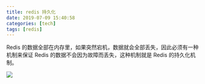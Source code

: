 ```yaml
---
title: redis 持久化
date: 2019-07-09 15:40:58
categories: [tech]
tags: [redis]
---
```


Redis 的数据全部在内存里，如果突然宕机，数据就会全部丢失，因此必须有一种机制来保证 Redis 的数据不会因为故障而丢失，这种机制就是 Redis 的持久化机制。
<escape><!-- more --></escape>

![](/images/redis-datapersistence/overview.png)
